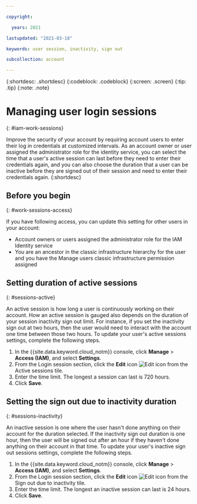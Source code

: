```yaml
---

copyright:

  years: 2021

lastupdated: "2021-03-18"

keywords: user session, inactivity, sign out

subcollection: account

---
```


{:shortdesc: .shortdesc}
{:codeblock: .codeblock}
{:screen: .screen}
{:tip: .tip}
{:note: .note}

# Managing user login sessions
{: #iam-work-sessions}

Improve the security of your account by requiring account users to enter their log in credentials at customized intervals. As an account owner or user assigned the administrator role for the identity service, you can select the time that a user's active session can last before they need to enter their credentials again, and you can also choose the duration that a user can be inactive before they are signed out of their session and need to enter their credentials again. 
{:shortdesc}

## Before you begin
{: #work-sessions-access}

If you have following access, you can update this setting for other users in your account:

* Account owners or users assigned the administrator role for the IAM Identity service
* You are an ancestor in the classic infrastructure hierarchy for the user and you have the Manage users classic infrastructure permission assigned

## Setting duration of active sessions
{: #sessions-active}

An active session is how long a user is continuously working on their account. How an active session is gauged also depends on the duration of your session inactivity sign out limit. For instance, if you set the inactivity sign out at two hours, then the user would need to interact with the account one time between those two hours. To update your user's active sessions settings, complete the following steps.


1. In the {{site.data.keyword.cloud_notm}} console, click **Manage** &gt; **Access (IAM)**, and select **Settings**.
1. From the Login session section, click the **Edit** icon ![Edit icon](../icons/icon_write.svg) from the Active sessions tile. 
1. Enter the time limit. The longest a session can last is 720 hours. 
1. Click **Save**. 


## Setting the sign out due to inactivity duration
{: #sessions-inactivity}

An inactive session is one where the user hasn't done anything on their account for the duration selected. If the inactivity sign out duration is one hour, then the user will be signed out after an hour if they haven't done anything on their account in that time. To update your user's inactive sign out sessions settings, complete the following steps.

1. In the {{site.data.keyword.cloud_notm}} console, click **Manage** &gt; **Access (IAM)**, and select **Settings**.
1. From the Login session section, click the **Edit** icon ![Edit icon](../icons/icon_write.svg) from the Sign out due to inactivity tile. 
1. Enter the time limit. The longest an inactive session can last is 24 hours. 
1. Click **Save**. 



